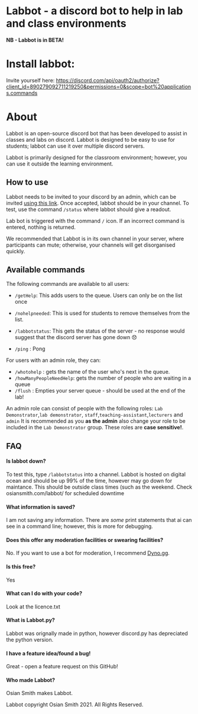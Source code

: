 # Labbot - a discord bot to help in lab and class environments
**NB - Labbot is in BETA!** 

# Install labbot: 
Invite yourself here: https://discord.com/api/oauth2/authorize?client_id=890279092711219250&permissions=0&scope=bot%20applications.commands

# About
Labbot is an open-source discord bot that has been developed to assist in classes and labs on discord. Labbot is designed to be easy to use for students; labbot can use it over multiple discord servers. 

Labbot is primarily designed for the classroom environment; however, you can use it outside the learning environment. 

## How to use
Labbot needs to be invited to your discord by an admin, which can be invited [using this link]("https://discord.com/api/oauth2/authorize?client_id=890279092711219250&permissions=0&scope=bot%20applications.commands). Once accepted, labbot should be in your channel. To test, use the command `/status` where labbot should give a readout.


Lab bot is triggered with the command `/` icon.  If an incorrect command is entered, nothing is returned.

We recommended that Labbot is in its own channel in your server, where participants can mute; otherwise, your channels will get disorganised quickly.

## Available commands
The following commands are available to all users:
- `/getHelp`: This adds users to the queue. Users can only be on the list once

- `/nohelpneeded`: This is used for students to remove themselves from the list.

- `/labbotstatus`: This gets the status of the server - no response would suggest that the discord server has gone down  😞
- `/ping` : Pong

For users with an admin role,  they can: 
- `/whotohelp` : gets the name of the user who's next in the queue.
- `/howManyPeopleNeedHelp`: gets the number of people who are waiting in a queue
- `/flush` : Empties your server queue - should be used at the end of the lab!

An admin role can consist of people with the following roles: `Lab Demonstrator`,`lab demonstrator`, `staff`,`teaching-assistant`,`lecturers` and `admin`
It is recommended as you **as the admin**  also change your role to be included in the `Lab Demonstrator` group. These roles are **case sensitive!**.


## FAQ
#### Is labbot down?
To test this, type `/labbotstatus` into a channel. Labbot is hosted on digital ocean and should be up 99% of the time, however may go down for maintance. This should be outside class times (such as the weekend. Check osiansmith.com/labbot/ for scheduled downtime

####  What information is saved?
I am not saving any information. There are *some* print statements that ai can see in a command line; however, this is more for debugging. 

####  Does this offer any moderation facilities or swearing facilities?
No. If you want to use a bot for moderation, I recommend [Dyno.gg](https://dyno.gg).  

####  Is this free?
Yes

#### What can I do with your code?
Look at the licence.txt 

#### What is Labbot.py?
Labbot was orignally made in python, however discord.py has depreciated the python version. 

#### I have a feature idea/found a bug!
Great - open a feature request on this GitHub!

#### Who made Labbot?
Osian Smith makes Labbot.


Labbot copyright Osian Smith 2021. All Rights Reserved.



